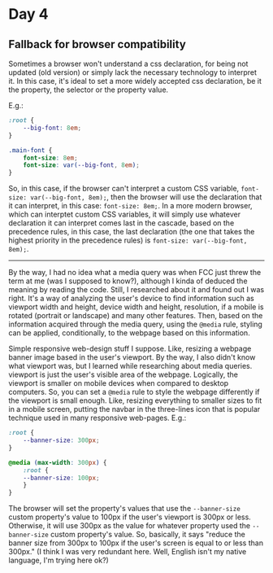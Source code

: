 # Day 4

## Fallback for browser compatibility

Sometimes a browser won't understand a css declaration, for being not updated (old version) or simply lack the necessary technology to interpret it. In this case, it's ideal to set a more widely accepted css declaration, be it the property, the selector or the property value.

E.g.:

```css
:root {
    --big-font: 8em;
}

.main-font {
    font-size: 8em;
    font-size: var(--big-font, 8em);
}
```

So, in this case, if the browser can't interpret a custom CSS variable, `font-size: var(--big-font, 8em);`, then the browser will use the declaration that it can interpret, in this case: `font-size: 8em;`. In a more modern browser, which can interptet custom CSS variables, it will simply use whatever declaration it can interpret comes last in the cascade, based on the precedence rules, in this case, the last declaration (the one that takes the highest priority in the precedence rules) is `font-size: var(--big-font, 8em);`.

---

By the way, I had no idea what a media query was when FCC just threw the term at me (was I supposed to know?), although I kinda of deduced the meaning by reading the code. Still, I researched about it and found out I was right. It's a way of analyzing the user's device to find information such as viewport width and height, device width and height, resolution, if a mobile is rotated (portrait or landscape) and many other features. Then, based on the information acquired through the media query, using the `@media` rule, styling can be applied, conditionally, to the webpage based on this information.

Simple responsive web-design stuff I suppose. Like, resizing a webpage banner image based in the user's viewport. By the way, I also didn't know what viewport was, but I learned while researching about media queries. viewport is just the user's visible area of the webpage. Logically, the viewport is smaller on mobile devices when compared to desktop computers. So, you can set a `@media` rule to style the webpage differently if the viewport is small enough. Like, resizing everything to smaller sizes to fit in a mobile screen, putting the navbar in the three-lines icon that is popular technique used in many responsive web-pages. E.g.:

```css
:root {
    --banner-size: 300px;
}

@media (max-width: 300px) {
    :root {
    --banner-size: 100px;
    }
}
```

The browser will set the property's values that use the `--banner-size` custom property's value to 100px if the user's viewport is 300px or less. Otherwise, it will use 300px as the value for whatever property used the `--banner-size` custom property's value. So, basically, it says "reduce the banner size from 300px to 100px if the user's screen is equal to or less than 300px." (I think I was very redundant here. Well, English isn't my native language, I'm trying here ok?)
